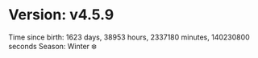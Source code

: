 # Version: v4.5.9
Time since birth: 1623 days, 38953 hours, 2337180 minutes, 140230800 seconds
Season: Winter ❄️

